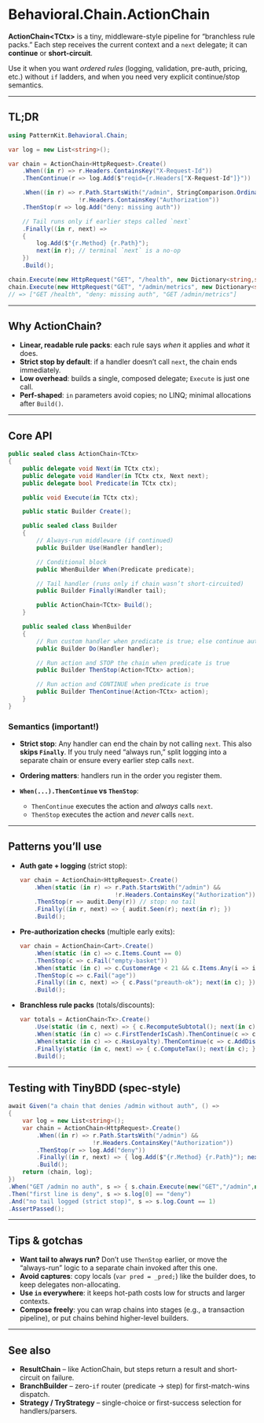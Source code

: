 # Behavioral.Chain.ActionChain

**ActionChain\<TCtx>** is a tiny, middleware-style pipeline for “branchless rule packs.”
Each step receives the current context and a `next` delegate; it can **continue** or **short-circuit**.

Use it when you want *ordered rules* (logging, validation, pre-auth, pricing, etc.) without `if` ladders, and when you
need very explicit continue/stop semantics.

---

## TL;DR

```csharp
using PatternKit.Behavioral.Chain;

var log = new List<string>();

var chain = ActionChain<HttpRequest>.Create()
    .When((in r) => r.Headers.ContainsKey("X-Request-Id"))
    .ThenContinue(r => log.Add($"reqid={r.Headers["X-Request-Id"]}"))

    .When((in r) => r.Path.StartsWith("/admin", StringComparison.Ordinal) &&
                    !r.Headers.ContainsKey("Authorization"))
    .ThenStop(r => log.Add("deny: missing auth"))

    // Tail runs only if earlier steps called `next`
    .Finally((in r, next) =>
    {
        log.Add($"{r.Method} {r.Path}");
        next(in r); // terminal `next` is a no-op
    })
    .Build();

chain.Execute(new HttpRequest("GET", "/health", new Dictionary<string,string>()));
chain.Execute(new HttpRequest("GET", "/admin/metrics", new Dictionary<string,string>()));
// => ["GET /health", "deny: missing auth", "GET /admin/metrics"]
```

---

## Why ActionChain?

* **Linear, readable rule packs**: each rule says *when* it applies and *what* it does.
* **Strict stop by default**: if a handler doesn’t call `next`, the chain ends immediately.
* **Low overhead**: builds a single, composed delegate; `Execute` is just one call.
* **Perf-shaped**: `in` parameters avoid copies; no LINQ; minimal allocations after `Build()`.

---

## Core API

```csharp
public sealed class ActionChain<TCtx>
{
    public delegate void Next(in TCtx ctx);
    public delegate void Handler(in TCtx ctx, Next next);
    public delegate bool Predicate(in TCtx ctx);

    public void Execute(in TCtx ctx);

    public static Builder Create();

    public sealed class Builder
    {
        // Always-run middleware (if continued)
        public Builder Use(Handler handler);

        // Conditional block
        public WhenBuilder When(Predicate predicate);

        // Tail handler (runs only if chain wasn’t short-circuited)
        public Builder Finally(Handler tail);

        public ActionChain<TCtx> Build();
    }

    public sealed class WhenBuilder
    {
        // Run custom handler when predicate is true; else continue automatically
        public Builder Do(Handler handler);

        // Run action and STOP the chain when predicate is true
        public Builder ThenStop(Action<TCtx> action);

        // Run action and CONTINUE when predicate is true
        public Builder ThenContinue(Action<TCtx> action);
    }
}
```

### Semantics (important!)

* **Strict stop**: Any handler can end the chain by not calling `next`.
  This also **skips `Finally`**. If you truly need “always run,” split logging into a separate chain or ensure every
  earlier step calls `next`.
* **Ordering matters**: handlers run in the order you register them.
* **`When(...).ThenContinue` vs `ThenStop`**:

    * `ThenContinue` executes the action and *always* calls `next`.
    * `ThenStop` executes the action and *never* calls `next`.

---

## Patterns you’ll use

* **Auth gate + logging** (strict stop):

  ```csharp
  var chain = ActionChain<HttpRequest>.Create()
      .When(static (in r) => r.Path.StartsWith("/admin") &&
                             !r.Headers.ContainsKey("Authorization"))
      .ThenStop(r => audit.Deny(r)) // stop: no tail
      .Finally((in r, next) => { audit.Seen(r); next(in r); })
      .Build();
  ```

* **Pre-authorization checks** (multiple early exits):

  ```csharp
  var chain = ActionChain<Cart>.Create()
      .When(static (in c) => c.Items.Count == 0)
      .ThenStop(c => c.Fail("empty-basket"))
      .When(static (in c) => c.CustomerAge < 21 && c.Items.Any(i => i.AgeRestricted))
      .ThenStop(c => c.Fail("age"))
      .Finally((in c, next) => { c.Pass("preauth-ok"); next(in c); })
      .Build();
  ```

* **Branchless rule packs** (totals/discounts):

  ```csharp
  var totals = ActionChain<Tx>.Create()
      .Use(static (in c, next) => { c.RecomputeSubtotal(); next(in c); })
      .When(static (in c) => c.FirstTenderIsCash).ThenContinue(c => c.AddDiscount(0.02m, "cash"))
      .When(static (in c) => c.HasLoyalty).ThenContinue(c => c.AddDiscount(0.05m, "loyalty"))
      .Finally(static (in c, next) => { c.ComputeTax(); next(in c); })
      .Build();
  ```

---

## Testing with TinyBDD (spec-style)

```csharp
await Given("a chain that denies /admin without auth", () =>
{
    var log = new List<string>();
    var chain = ActionChain<HttpRequest>.Create()
        .When((in r) => r.Path.StartsWith("/admin") &&
                        !r.Headers.ContainsKey("Authorization"))
        .ThenStop(r => log.Add("deny"))
        .Finally((in r, next) => { log.Add($"{r.Method} {r.Path}"); next(in r); })
        .Build();
    return (chain, log);
})
.When("GET /admin no auth", s => { s.chain.Execute(new("GET","/admin",new Dictionary<string,string>())); return s; })
.Then("first line is deny", s => s.log[0] == "deny")
.And("no tail logged (strict stop)", s => s.log.Count == 1)
.AssertPassed();
```

---

## Tips & gotchas

* **Want tail to always run?** Don’t use `ThenStop` earlier, or move the “always-run” logic to a separate chain invoked
  after this one.
* **Avoid captures**: copy locals (`var pred = _pred;`) like the builder does, to keep delegates non-allocating.
* **Use `in` everywhere**: it keeps hot-path costs low for structs and larger contexts.
* **Compose freely**: you can wrap chains into stages (e.g., a transaction pipeline), or put chains behind higher-level
  builders.

---

## See also

* **ResultChain** – like ActionChain, but steps return a result and short-circuit on failure.
* **BranchBuilder** – zero-`if` router (predicate → step) for first-match-wins dispatch.
* **Strategy / TryStrategy** – single-choice or first-success selection for handlers/parsers.

